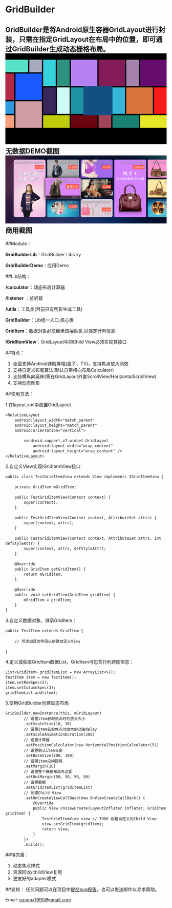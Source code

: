 # GridBuilder

GridBuilder是将Android原生容器GridLayout进行封装，只需在指定GridLayout在布局中的位置，即可通过GridBuilder生成动态栅格布局。
![](screenshots/GridBuilder_1.png)
无数据DEMO截图
![](screenshots/GridBuilder_2.jpg)
商用截图
------

##Module：

 **GridBuilderLib**：GridBuilder Library
 
 **GridBuilderDemo**：应用Demo

##Lib结构：

  **/calculator**：动态布局计算器
  
  **/listener** ：监听器
  
  **/utils**：工具类(目前只有倒影生成工具)
  
  **GridBuilder**：Lib统一入口,核心类
  
  **GridItem**：数据对象必须继承该抽象类,以规定行列信息
  
  **IGridItemView**：GridLayout中的Child View必须实现其接口

##特点：

 1. 全面支持Android非触屏端(盒子、TV)，支持焦点放大动效
 2. 支持自定义布局算法(默认自带横向布局Calculator)
 3. 支持横纵向延伸(需在GridLayout外套ScrollView/HorizontalScrollView)
 4. 支持动态倒影
    
##使用方法：

1.在layout.xml中放置GridLayout

    <RelativeLayout
        android:layout_width="match_parent"
        android:layout_height="match_parent"
        android:orientation="vertical">

            <android.support.v7.widget.GridLayout
                android:layout_width="wrap_content"
                android:layout_height="wrap_content" />
    </RelativeLayout>

2.自定义View实现IGridItemView接口

    public class TestGridItemView extends View implements IGridItemView {

        private GridItem mGridItem;

        public TestGridItemView(Context context) {
            super(context);
        }

        public TestGridItemView(Context context, AttributeSet attrs) {
            super(context, attrs);
        }

        public TestGridItemView(Context context, AttributeSet attrs, int defStyleAttr) {
            super(context, attrs, defStyleAttr);
        }

        @Override
        public GridItem getGridItem() {
            return mGridItem;
        }

        @Override
        public void setGridItem(GridItem gridItem) {
            mGridItem = gridItem;
        }
    }

3.自定义数据对象，继承GridItem：

    public TestItem extends GridItem {

        // 可添加其他字段以创建自定义View

    }

4.定义或获取GridItem数据List，GridItem可包含行列跨度信息：

    List<GridItem> gridItemList = new ArrayList<>();
    TestItem item = new TestItem();
    item.setRowSpec(2);
    item.setColumnSpec(3);
    gridItemList.add(item);


5.使用GridBuilder创建动态布局

    GridBuilder.newInstance(this, mGridLayout)
            // 设置item获取焦点时的放大大小
            .setScaleSize(10, 10)
            // 设置item获取焦点时放大的动画delay
            .setScaleAnimationDuration(200)
            // 设置计算器
            .setPositionCalculator(new HorizontalPositionCalculator(5))
            // 设置默认item长宽
            .setBaseSize(100, 100)
            // 设置item之间距离
            .setMargin(10)
            // 设置整个栅格布局外边距
            .setOutMargin(50, 50, 50, 50)
            // 设置数据
            .setGridItemList(gridItemList)
            // 创建Child View
            .setOnCreateViewCallBack(new OnViewCreateCallBack() {
                @Override
                public View onViewCreate(LayoutInflater inflater, GridItem gridItem) {
                    TestGridItemView view // TODO 创建自定义的Child View
                    view.setGridItem(gridItem);
                    return view;
                }
            })
            .build();


##待完善：

1. 动态焦点样式
2. 资源回收/childView复用
3. 更友好的adapter模式

##支持：
任何问题可以在项目中[提交bug报告](https://github.com/Eason90/GridBuilder/issues)，也可以发送邮件以寻求帮助。

Email: easonx1990@gmail.com
